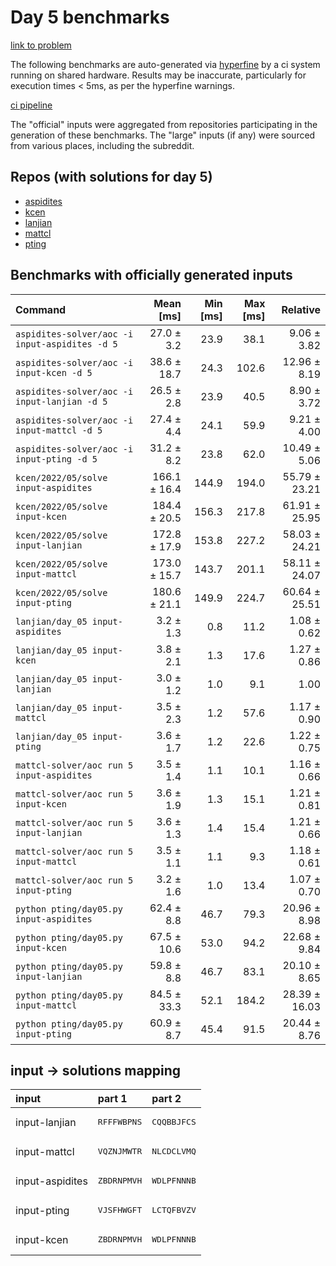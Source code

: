 # Day 5 benchmarks

[link to problem](http://adventofcode.com/2022/day/5)

The following benchmarks are auto-generated via [hyperfine](https://github.com/sharkdp/hyperfine) by a ci system running on shared hardware. Results may be inaccurate, particularly for execution times < 5ms, as per the hyperfine warnings.

[ci pipeline](http://ci.papercode.net:8080/teams/aoc2022/pipelines/aoc-compare-2022)

The "official" inputs were aggregated from repositories participating in the generation of these benchmarks. The "large" inputs (if any) were sourced from various places, including the subreddit.

## Repos (with solutions for day 5)


- [aspidites](https://github.com/aspidites/aoc2022)
- [kcen](https://github.com/kcen/AdventOfCode)
- [lanjian](https://github.com/LanJian/aoc-2022)
- [mattcl](https://github.com/mattcl/aoc2022)
- [pting](https://github.com/pting/aoc2022)

## Benchmarks with officially generated inputs
| Command | Mean [ms] | Min [ms] | Max [ms] | Relative |
|:---|---:|---:|---:|---:|
| `aspidites-solver/aoc -i input-aspidites -d 5` | 27.0 ± 3.2 | 23.9 | 38.1 | 9.06 ± 3.82 |
| `aspidites-solver/aoc -i input-kcen -d 5` | 38.6 ± 18.7 | 24.3 | 102.6 | 12.96 ± 8.19 |
| `aspidites-solver/aoc -i input-lanjian -d 5` | 26.5 ± 2.8 | 23.9 | 40.5 | 8.90 ± 3.72 |
| `aspidites-solver/aoc -i input-mattcl -d 5` | 27.4 ± 4.4 | 24.1 | 59.9 | 9.21 ± 4.00 |
| `aspidites-solver/aoc -i input-pting -d 5` | 31.2 ± 8.2 | 23.8 | 62.0 | 10.49 ± 5.06 |
| `kcen/2022/05/solve input-aspidites` | 166.1 ± 16.4 | 144.9 | 194.0 | 55.79 ± 23.21 |
| `kcen/2022/05/solve input-kcen` | 184.4 ± 20.5 | 156.3 | 217.8 | 61.91 ± 25.95 |
| `kcen/2022/05/solve input-lanjian` | 172.8 ± 17.9 | 153.8 | 227.2 | 58.03 ± 24.21 |
| `kcen/2022/05/solve input-mattcl` | 173.0 ± 15.7 | 143.7 | 201.1 | 58.11 ± 24.07 |
| `kcen/2022/05/solve input-pting` | 180.6 ± 21.1 | 149.9 | 224.7 | 60.64 ± 25.51 |
| `lanjian/day_05 input-aspidites` | 3.2 ± 1.3 | 0.8 | 11.2 | 1.08 ± 0.62 |
| `lanjian/day_05 input-kcen` | 3.8 ± 2.1 | 1.3 | 17.6 | 1.27 ± 0.86 |
| `lanjian/day_05 input-lanjian` | 3.0 ± 1.2 | 1.0 | 9.1 | 1.00 |
| `lanjian/day_05 input-mattcl` | 3.5 ± 2.3 | 1.2 | 57.6 | 1.17 ± 0.90 |
| `lanjian/day_05 input-pting` | 3.6 ± 1.7 | 1.2 | 22.6 | 1.22 ± 0.75 |
| `mattcl-solver/aoc run 5 input-aspidites` | 3.5 ± 1.4 | 1.1 | 10.1 | 1.16 ± 0.66 |
| `mattcl-solver/aoc run 5 input-kcen` | 3.6 ± 1.9 | 1.3 | 15.1 | 1.21 ± 0.81 |
| `mattcl-solver/aoc run 5 input-lanjian` | 3.6 ± 1.3 | 1.4 | 15.4 | 1.21 ± 0.66 |
| `mattcl-solver/aoc run 5 input-mattcl` | 3.5 ± 1.1 | 1.1 | 9.3 | 1.18 ± 0.61 |
| `mattcl-solver/aoc run 5 input-pting` | 3.2 ± 1.6 | 1.0 | 13.4 | 1.07 ± 0.70 |
| `python pting/day05.py input-aspidites` | 62.4 ± 8.8 | 46.7 | 79.3 | 20.96 ± 8.98 |
| `python pting/day05.py input-kcen` | 67.5 ± 10.6 | 53.0 | 94.2 | 22.68 ± 9.84 |
| `python pting/day05.py input-lanjian` | 59.8 ± 8.8 | 46.7 | 83.1 | 20.10 ± 8.65 |
| `python pting/day05.py input-mattcl` | 84.5 ± 33.3 | 52.1 | 184.2 | 28.39 ± 16.03 |
| `python pting/day05.py input-pting` | 60.9 ± 8.7 | 45.4 | 91.5 | 20.44 ± 8.76 |

## input -> solutions mapping
|input|part 1|part 2|
|:---|:---|:---|
|input-lanjian|<pre>RFFFWBPNS</pre>|<pre>CQQBBJFCS</pre>|
|input-mattcl|<pre>VQZNJMWTR</pre>|<pre>NLCDCLVMQ</pre>|
|input-aspidites|<pre>ZBDRNPMVH</pre>|<pre>WDLPFNNNB</pre>|
|input-pting|<pre>VJSFHWGFT</pre>|<pre>LCTQFBVZV</pre>|
|input-kcen|<pre>ZBDRNPMVH</pre>|<pre>WDLPFNNNB</pre>|
